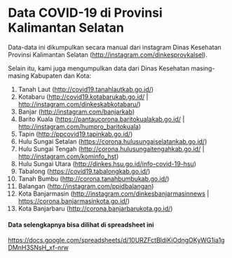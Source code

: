 # Data COVID-19 di Provinsi Kalimantan Selatan

Data-data ini dikumpulkan secara manual dari instagram Dinas Kesehatan Provinsi Kalimantan Selatan (http://instagram.com/dinkesprovkalsel).

Selain itu, kami juga mengumpulkan data dari Dinas Kesehatan masing-masing Kabupaten dan Kota:
1. Tanah Laut (http://covid19.tanahlautkab.go.id/)
2. Kotabaru (http://covid19.kotabarukab.go.id/ | http://instagram.com/dinkeskabkotabaru/)
3. Banjar (http://instagram.com/banjarkab)
4. Barito Kuala (https://pantaucorona.baritokualakab.go.id/ | http://instagram.com/humpro_baritokuala) 
5. Tapin  (http://ppcovid19.tapinkab.go.id/)
6. Hulu Sungai Setalan (https://corona.hulusungaiselatankab.go.id/)
7. Hulu Sungai Tengah (http://corona.hulusungaitengahkab.go.id/ | http://instagram.com/kominfo_hst)
8. Hulu Sungai Utara (http://dinkes.hsu.go.id/info-covid-19-hsu)
9. Tabalong (https://covid19.tabalongkab.go.id/)
10. Tanah Bumbu (http://corona.tanahbumbukab.go.id/)
11. Balangan (http://instagram.com/ppidbalangan)
12. Kota Banjarmasin (http://instagram.com/dinkesbanjarmasinnews | https://corona.banjarmasinkota.go.id/)
13. Kota Banjarbaru (http://corona.banjarbarukota.go.id/)

#### Data selengkapnya bisa dilihat di spreadsheet ini
https://docs.google.com/spreadsheets/d/10URZFctBldiKiOdngOKyWG1ia1gDMnH3SNsH_xf-nrw

